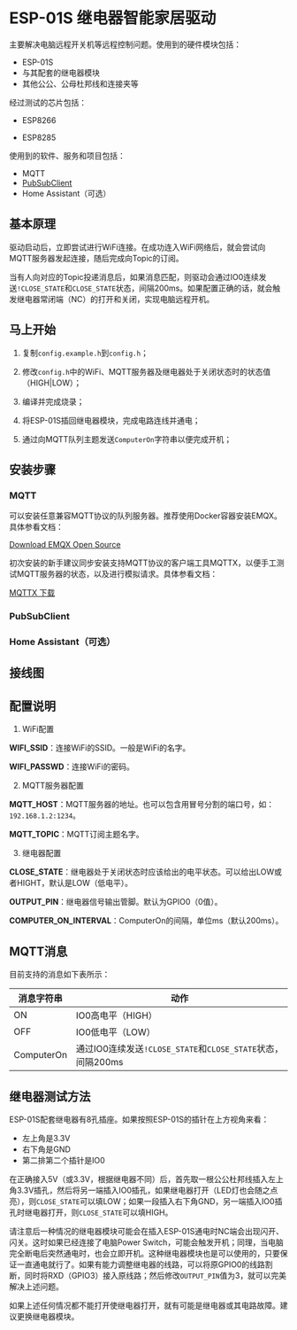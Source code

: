 # ESP-01S 继电器智能家居驱动



主要解决电脑远程开关机等远程控制问题。使用到的硬件模块包括：

* ESP-01S
* 与其配套的继电器模块
* 其他公公、公母杜邦线和连接夹等

经过测试的芯片包括：

* ESP8266

* ESP8285

使用到的软件、服务和项目包括：

* MQTT
* [PubSubClient](https://pubsubclient.knolleary.net)
* Home Assistant（可选）



## 基本原理

驱动启动后，立即尝试进行WiFi连接。在成功连入WiFi网络后，就会尝试向MQTT服务器发起连接，随后完成向Topic的订阅。

当有人向对应的Topic投递消息后，如果消息匹配，则驱动会通过IO0连续发送`!CLOSE_STATE`和`CLOSE_STATE`状态，间隔200ms。如果配置正确的话，就会触发继电器常闭端（NC）的打开和关闭，实现电脑远程开机。



## 马上开始

1. 复制`config.example.h`到`config.h`；

2. 修改`config.h`中的WiFi、MQTT服务器及继电器处于关闭状态时的状态值（HIGH|LOW）；

3. 编译并完成烧录；

4. 将ESP-01S插回继电器模块，完成电路连线并通电；

5. 通过向MQTT队列主题发送`ComputerOn`字符串以便完成开机；



## 安装步骤

### MQTT

可以安装任意兼容MQTT协议的队列服务器。推荐使用Docker容器安装EMQX。具体参看文档：

[Download EMQX Open Source](https://www.emqx.com/en/downloads-and-install/broker)



初次安装的新手建议同步安装支持MQTT协议的客户端工具MQTTX，以便手工测试MQTT服务器的状态，以及进行模拟请求。具体参看文档：

[MQTTX 下载](https://mqttx.app/zh/downloads)



### PubSubClient

### Home Assistant（可选）



## 接线图



## 配置说明

1. WiFi配置

**WIFI_SSID**：连接WiFi的SSID。一般是WiFi的名字。

**WIFI_PASSWD**：连接WiFi的密码。



2. MQTT服务器配置

**MQTT_HOST**：MQTT服务器的地址。也可以包含用冒号分割的端口号，如：`192.168.1.2:1234`。

**MQTT_TOPIC**：MQTT订阅主题名字。



3. 继电器配置

**CLOSE_STATE**：继电器处于关闭状态时应该给出的电平状态。可以给出LOW或者HIGHT，默认是LOW（低电平）。

**OUTPUT_PIN**：继电器信号输出管脚。默认为GPIO0（0值）。

**COMPUTER_ON_INTERVAL**：ComputerOn的间隔，单位ms（默认200ms）。



## MQTT消息

目前支持的消息如下表所示：

| 消息字符串 | 动作                                                        |
| ---------- | ----------------------------------------------------------- |
| ON         | IO0高电平（HIGH）                                           |
| OFF        | IO0低电平（LOW）                                            |
| ComputerOn | 通过IO0连续发送`!CLOSE_STATE`和`CLOSE_STATE`状态，间隔200ms |



## 继电器测试方法

ESP-01S配套继电器有8孔插座。如果按照ESP-01S的插针在上方视角来看：

* 左上角是3.3V
* 右下角是GND
* 第二排第二个插针是IO0



在正确接入5V（或3.3V，根据继电器不同）后，首先取一根公公杜邦线插入左上角3.3V插孔，然后将另一端插入IO0插孔，如果继电器打开（LED灯也会随之点亮），则`CLOSE_STATE`可以填LOW；如果一段插入右下角GND，另一端插入IO0插孔时继电器打开，则`CLOSE_STATE`可以填HIGH。

请注意后一种情况的继电器模块可能会在插入ESP-01S通电时NC端会出现闪开、闪关。这时如果已经连接了电脑Power Switch，可能会触发开机；同理，当电脑完全断电后突然通电时，也会立即开机。这种继电器模块也是可以使用的，只要保证一直通电就行了。如果有能力调整继电器的线路，可以将原GPIO0的线路割断，同时将RXD（GPIO3）接入原线路；然后修改`OUTPUT_PIN`值为3，就可以完美解决上述问题。

如果上述任何情况都不能打开使继电器打开，就有可能是继电器或其电路故障。建议更换继电器模块。
